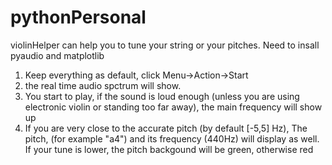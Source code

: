 # pythonPersonal
violinHelper can help you to tune your string or your pitches.
Need to insall pyaudio and matplotlib

1. Keep everything as default, click Menu->Action->Start
2. the real time audio spctrum will show. 
3. You start to play, if the sound is loud enough (unless you are using electronic violin or standing too far away), the main frequency will show up
4. If you are very close to the accurate pitch (by default [-5,5] Hz), The pitch, (for example "a4") and its frequency (440Hz) will display as well. If your tune is lower, the pitch backgound will be green, otherwise red
